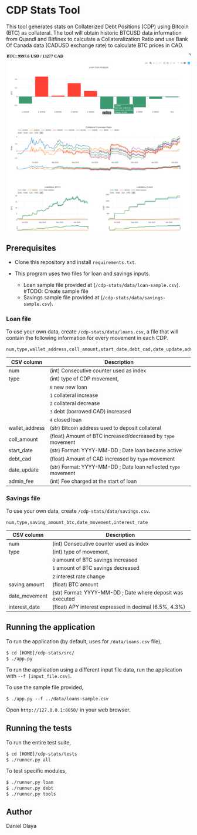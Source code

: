 # CDP Stats Tool

This tool generates stats on Collaterized Debt Positions (CDP) using Bitcoin (BTC) as collateral.
The tool will obtain historic BTCUSD data information from Quandl and Bitfinex to calculate 
a Collateralization Ratio and use Bank Of Canada data (CADUSD exchange rate)
to calculate BTC prices in CAD. 

![cdp-stats-ui](static/ui.png)

## Prerequisites

+ Clone this repository and install `requirements.txt`.

+ This program uses two files for loan and savings inputs.
  + Loan sample file provided at (`/cdp-stats/data/loan-sample.csv`). 
  #TODO: Create sample file
  + Savings sample file provided at (`/cdp-stats/data/savings-sample.csv`). 
  

### Loan file

To use your own data, create `/cdp-stats/data/loans.csv`, a file that will contain the following information for every movement in each CDP.

```
num,type,wallet_address,coll_amount,start_date,debt_cad,date_update,admin_fee
 ```

| CSV column   |Description|
| ---------|-----------|
| num      |(int) Consecutive counter used as index | 
| type     |(int) type of CDP movement,|
| |`0` new new loan|
| |`1` collateral increase|
| |`2` collateral decrease| 
| |`3` debt (borrowed CAD) increased|
| |`4` closed loan|
|wallet_address|(str) Bitcoin address used to deposit collateral|
|coll_amount|(float) Amount of BTC increased/decreased by `type` movement|
|start_date| (str) Format: YYYY-MM-DD ; Date loan became active|
|debt_cad|(float) Amount of CAD increased by `type` movement|
|date_update| (str) Format: YYYY-MM-DD ; Date loan reflected `type` movement|
|admin_fee|(int) Fee charged at the start of loan|

### Savings file

To use your own data, create `/cdp-stats/data/savings.csv`.

```
num,type,saving_amount_btc,date_movement,interest_rate
 ```

| CSV column   |Description|
| ---------|-----------|
| num       |(int) Consecutive counter used as index | 
| type      |(int) type of movement,|
|           |`0` amount of BTC savings increased|
|           |`1` amount of BTC savings decreased|
|           |`2` interest rate change|
| saving amount | (float) BTC amount |
| date_movement | (str) Format: YYYY-MM-DD ; Date where deposit was executed |
| interest_date | (float) APY interest expressed in decimal (6.5%, 4.3%) |

## Running the application

To run the application (by default, uses for `/data/loans.csv` file),  

```
$ cd [HOME]/cdp-stats/src/
$ ./app.py
```

To run the application using a different input file data, run the application with `--f [input_file.csv]`.

To use the sample file provided, 

```
$ ./app.py --f ../data/loans-sample.csv
```

Open `http://127.0.0.1:8050/` in your web browser.

## Running the tests

To run the entire test suite,

```
$ cd [HOME]/cdp-stats/tests
$ ./runner.py all
```

To test specific modules,

```
$ ./runner.py loan
$ ./runner.py debt
$ ./runner.py tools
```

## Author

Daniel Olaya
